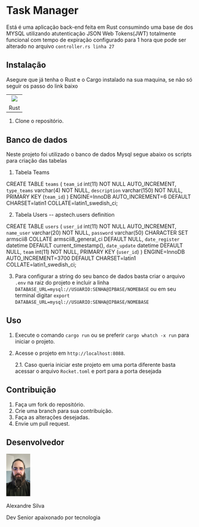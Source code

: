 # Task Manager


 Está é uma aplicação back-end feita em Rust consumindo uma base de dos MYSQL utilizando atutenticação JSON Web Tokens(JWT) totalmente funcional com tempo de expiração configurado para 1 hora que pode ser alterado no arquivo `controller.rs linha 27`

## Instalação
Asegure que já tenha o Rust e o Cargo instalado na sua maquina, se não só seguir os passo do link baixo

<table>
<tr>
<td align="center"><a href="https://www.rust-lang.org/pt-BR/learn/get-started" target="_blank" rel="noreferrer noopener" title="Instalar Rust"><img src="https://static-00.iconduck.com/assets.00/file-type-rust-icon-256x256-f81hgcmj.png" width="64" /></td>
</tr>
<tr>
<td align="center">Rust</td>
</tr>
</table>

1. Clone o repositório.

## Banco de dados
Neste projeto foi utilizado o banco de dados Mysql segue abaixo os scripts para criação das tabelas
1. Tabela Teams

CREATE TABLE `teams` (
  `team_id` int(11) NOT NULL AUTO_INCREMENT,
  `type_teams` varchar(4) NOT NULL,
  `description` varchar(150) NOT NULL,
  PRIMARY KEY (`team_id`)
) ENGINE=InnoDB AUTO_INCREMENT=6 DEFAULT CHARSET=latin1 COLLATE=latin1_swedish_ci;

2. Tabela Users
-- apstech.users definition

CREATE TABLE `users` (
  `user_id` int(11) NOT NULL AUTO_INCREMENT,
  `name_user` varchar(20) NOT NULL,
  `password` varchar(50) CHARACTER SET armscii8 COLLATE armscii8_general_ci DEFAULT NULL,
  `date_register` datetime DEFAULT current_timestamp(),
  `date_update` datetime DEFAULT NULL,
  `team` int(11) NOT NULL,
  PRIMARY KEY (`user_id`)
) ENGINE=InnoDB AUTO_INCREMENT=3700 DEFAULT CHARSET=latin1 COLLATE=latin1_swedish_ci;

3. Para configurar a string do seu banco de dados basta criar o arquivo `.env` na raiz do projeto e incluir a linha `DATABASE_URL=mysql://USUARIO:SENHA@IPBASE/NOMEBASE` ou em seu terminal digitar `export DATABASE_URL=mysql://USUARIO:SENHA@IPBASE/NOMEBASE`
   
## Uso

1. Execute o comando `cargo run` ou se preferir `cargo whatch -x run` para iniciar o projeto.
2. Acesse o projeto em `http://localhost:8088`.
   
   2.1. Caso queria iniciar este projeto em uma porta diferente basta acessar o arquivo `Rocket.toml` e port para a porta desejada

## Contribuição

1. Faça um fork do repositório.
2. Crie uma branch para sua contribuição.
3. Faça as alterações desejadas.
4. Envie um pull request.

## Desenvolvedor
<img src="bf71a9a3-574e-41d3-90e7-a3839c85d634.jpeg" width="64" />

Alexandre Silva

Dev Senior apaixonado por tecnologia

